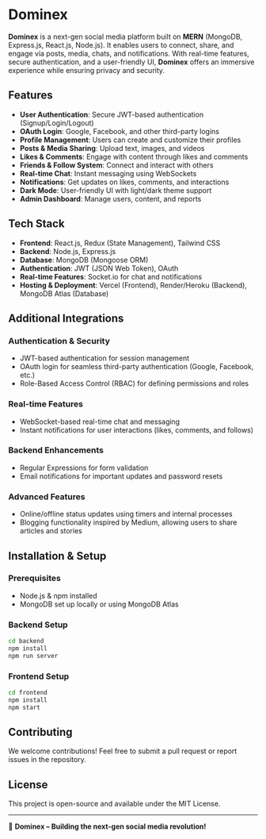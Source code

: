 # Dominex

**Dominex** is a next-gen social media platform built on **MERN** (MongoDB, Express.js, React.js, Node.js). It enables users to connect, share, and engage via posts, media, chats, and notifications. With real-time features, secure authentication, and a user-friendly UI, **Dominex** offers an immersive experience while ensuring privacy and security.

## Features

- **User Authentication**: Secure JWT-based authentication (Signup/Login/Logout)
- **OAuth Login**: Google, Facebook, and other third-party logins
- **Profile Management**: Users can create and customize their profiles
- **Posts & Media Sharing**: Upload text, images, and videos
- **Likes & Comments**: Engage with content through likes and comments
- **Friends & Follow System**: Connect and interact with others
- **Real-time Chat**: Instant messaging using WebSockets
- **Notifications**: Get updates on likes, comments, and interactions
- **Dark Mode**: User-friendly UI with light/dark theme support
- **Admin Dashboard**: Manage users, content, and reports

## Tech Stack

- **Frontend**: React.js, Redux (State Management), Tailwind CSS
- **Backend**: Node.js, Express.js
- **Database**: MongoDB (Mongoose ORM)
- **Authentication**: JWT (JSON Web Token), OAuth
- **Real-time Features**: Socket.io for chat and notifications
- **Hosting & Deployment**: Vercel (Frontend), Render/Heroku (Backend), MongoDB Atlas (Database)

## Additional Integrations

### Authentication & Security
- JWT-based authentication for session management
- OAuth login for seamless third-party authentication (Google, Facebook, etc.)
- Role-Based Access Control (RBAC) for defining permissions and roles

### Real-time Features
- WebSocket-based real-time chat and messaging
- Instant notifications for user interactions (likes, comments, and follows)

### Backend Enhancements
- Regular Expressions for form validation
- Email notifications for important updates and password resets

### Advanced Features
- Online/offline status updates using timers and internal processes
- Blogging functionality inspired by Medium, allowing users to share articles and stories

## Installation & Setup

### Prerequisites
- Node.js & npm installed
- MongoDB set up locally or using MongoDB Atlas

### Backend Setup
```sh
cd backend
npm install
npm run server
```

### Frontend Setup
```sh
cd frontend
npm install
npm start
```

## Contributing
We welcome contributions! Feel free to submit a pull request or report issues in the repository.

## License
This project is open-source and available under the MIT License.

---

🚀 **Dominex – Building the next-gen social media revolution!**
